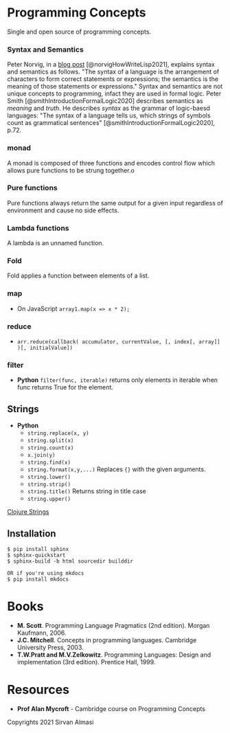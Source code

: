# Programming Concepts 
Single and open source of programming concepts.

### Syntax and Semantics
Peter Norvig, in a [blog post](http://www.norvig.com/lispy.html) 
[@norvigHowWriteLisp2021], explains syntax and semantics as follows. "The
syntax of a language is the arrangement of characters to form correct statements
or expressions; the semantics is the meaning of those statements or
expressions." Syntax and semantics are not unique concepts to programming,
infact they are used in formal logic. Peter Smith
[@smithIntroductionFormalLogic2020] describes semantics as *meaning* and
*truth*. He describes *syntax* as the grammar of logic-baesd languages: "The
syntax of a language tells us, which strings of symbols count as grammatical
sentences" [@smithIntroductionFormalLogic2020], p.72. 

### monad
A monad is composed of three functions and encodes control flow which allows
pure functions to be strung together.o

### Pure functions
Pure functions always return the same output for a given input regardless of environment and cause no side effects.

### Lambda functions
A lambda is an unnamed function.

### Fold
Fold applies a function between elements of a list.

### map
- On JavaScript ```array1.map(x => x * 2);```

### reduce
- ```arr.reduce(callback( accumulator, currentValue, [, index[, array]] )[, initialValue])```

### filter
- **Python** ```filter(func, iterable)``` returns only elements in iterable when func returns True for the element.

## Strings
- **Python**
  - `string.replace(x, y)`
  - `string.split(x)`
  - `string.count(x)`
  - `x.join(y)`
  - `string.find(x)`
  - `string.format(x,y,...)` Replaces `{}` with the given arguments.
  - `string.lower()`
  - `string.strip()`
  - `string.title()` Returns string in title case
  - `string.upper()`

[Clojure Strings](https://www.tutorialspoint.com/clojure/clojure_strings.htm)
## Installation
```
$ pip install sphinx
$ sphinx-quickstart
$ sphinx-build -b html sourcedir builddir

OR if you're using mkdocs
$ pip install mkdocs 
```

# Books
- **M. Scott**. Programming Language Pragmatics (2nd edition).
Morgan Kaufmann, 2006.
- **J.C. Mitchell**. Concepts in programming languages.
Cambridge University Press, 2003.
- **T.W.Pratt and M.V.Zelkowitz**. Programming Languages: Design and implementation (3rd edition).
Prentice Hall, 1999.

# Resources
- **Prof Alan Mycroft** - Cambridge course on Programming Concepts


Copyrights 2021 Sirvan Almasi
